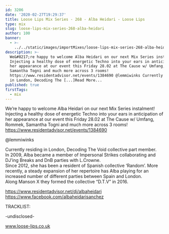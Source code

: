 ```yaml
---
id: 3206
date: '2020-02-27T19:29:37'
title: Loose Lips Mix Series - 268 - Alba Heidari - Loose Lips
type: mix
slug: loose-lips-mix-series-268-alba-heidari
author: 100
banner:
  - >-
    ../../static/images/importMixes/loose-lips-mix-series-268-alba-heidari/image3206.jpeg
description: >-
  We&#8217;re happy to welcome Alba Heidari on our next Mix Series instalment!
  Injecting a healthy dose of energetic Techno into your ears in anticipation of
  her appearance at our event this Friday 28.02 at The Cause w/ Umfang, Rommek,
  Samantha Togni and much more across 3 rooms!
  https://www.residentadvisor.net/events/1384690 @lemmiwinks Currently residing
  in London, Decoding The [...]Read More...
published: true
firstTags:
  - mix
---
```

We’re happy to welcome Alba Heidari on our next Mix Series instalment! Injecting a healthy dose of energetic Techno into your ears in anticipation of her appearance at our event this Friday 28.02 at The Cause w/ Umfang, Rommek, Samantha Togni and much more across 3 rooms! https://www.residentadvisor.net/events/1384690

@lemmiwinks

Currently residing in London, Decoding The Void collective part member.  
In 2009, Alba became a member of Impersonal Strikes collaborating and DJ’ing Breaks and DnB parties with L.Crowne.  
Since 2012, she has been a resident of Spanish collective ‘Random’. More recently, a steady expansion of her repertoire has Alba playing for an increased number of different parties between Spain and London.  
Along Manson X they formed the collective “D.T.V” in 2016.

https://www.residentadvisor.net/dj/albaheidari  
https://www.facebook.com/albaheidarisanchez

TRACKLIST:

\-undisclosed-

www.loose-lips.co.uk